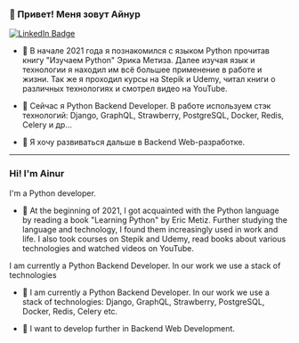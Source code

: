 ### 👋 Привет! Меня зовут Айнур
 
<div id="badges">
  <a href="https://www.linkedin.com/in/ainurmingazov/">
    <img src="https://img.shields.io/badge/LinkedIn-blue?style=for-the-badge&logo=linkedin&logoColor=white" alt="LinkedIn Badge"/>
  </a>
</div>
<img src="https://komarev.com/ghpvc/?username=mgzv&style=flat-square&color=blue" alt=""/>


- 🔭 В начале 2021 года я познакомился с языком Python прочитав книгу 
"Изучаем Python" Эрика Метиза.
Далее изучая язык и технологии я находил им всё большее применение в работе и жизни.
Так же я проходил курсы на Stepik и Udemy, читал книги о различных технологиях и смотрел видео на YouTube.

- 🌱 Сейчас я Python Backend Developer.
В работе используем стэк технологий:
Django, GraphQL, Strawberry, PostgreSQL, Docker, Redis, Celery и др...

- 👯 Я хочу развиваться дальше в Backend Web-разработке.

---
### Hi! I'm Ainur

I'm a Python developer.

- 🔭 At the beginning of 2021, I got acquainted with the Python language by reading a book
"Learning Python" by Eric Metiz.
Further studying the language and technology, I found them increasingly used in work and life.
I also took courses on Stepik and Udemy, read books about various technologies and watched videos on YouTube.


I am currently a Python Backend Developer.
In our work we use a stack of technologies

- 🌱 I am currently a Python Backend Developer.
In our work we use a stack of technologies:
Django, GraphQL, Strawberry, PostgreSQL, Docker, Redis, Celery etc.

- 👯 I want to develop further in Backend Web Development.

<!--
**MGZV/mgzv** is a ✨ _special_ ✨ repository because its `README.md` (this file) appears on your GitHub profile.

Here are some ideas to get you started:

- 🔭 I’m currently working on ...
- 🌱 I’m currently learning ...
- 👯 I’m looking to collaborate on ...
- 🤔 I’m looking for help with ...
- 💬 Ask me about ...
- 📫 How to reach me: ...
- 😄 Pronouns: ...
- ⚡ Fun fact: ...
-->

